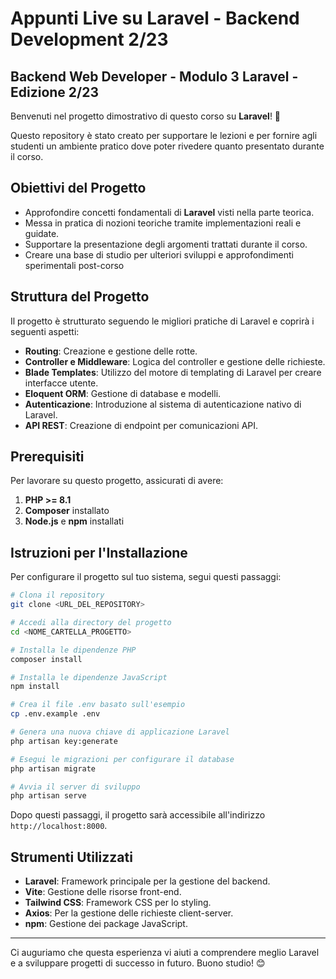 # Appunti Live su Laravel - Backend Development 2/23 
## Backend Web Developer - Modulo 3 Laravel - Edizione 2/23

Benvenuti nel progetto dimostrativo di questo corso su **Laravel**! 🎉

Questo repository è stato creato per supportare le lezioni e per fornire agli studenti un ambiente pratico dove poter
rivedere quanto presentato durante il corso.

## Obiettivi del Progetto

- Approfondire concetti fondamentali di **Laravel** visti nella parte teorica.
- Messa in pratica di nozioni teoriche tramite implementazioni reali e guidate.
- Supportare la presentazione degli argomenti trattati durante il corso.
- Creare una base di studio per ulteriori sviluppi e approfondimenti sperimentali post-corso

## Struttura del Progetto

Il progetto è strutturato seguendo le migliori pratiche di Laravel e coprirà i seguenti aspetti:

- **Routing**: Creazione e gestione delle rotte.
- **Controller e Middleware**: Logica del controller e gestione delle richieste.
- **Blade Templates**: Utilizzo del motore di templating di Laravel per creare interfacce utente.
- **Eloquent ORM**: Gestione di database e modelli.
- **Autenticazione**: Introduzione al sistema di autenticazione nativo di Laravel.
- **API REST**: Creazione di endpoint per comunicazioni API.

## Prerequisiti

Per lavorare su questo progetto, assicurati di avere:

1. **PHP >= 8.1**
2. **Composer** installato
3. **Node.js** e **npm** installati

## Istruzioni per l'Installazione

Per configurare il progetto sul tuo sistema, segui questi passaggi:

```bash
# Clona il repository
git clone <URL_DEL_REPOSITORY>

# Accedi alla directory del progetto
cd <NOME_CARTELLA_PROGETTO>

# Installa le dipendenze PHP
composer install

# Installa le dipendenze JavaScript
npm install

# Crea il file .env basato sull'esempio
cp .env.example .env

# Genera una nuova chiave di applicazione Laravel
php artisan key:generate

# Esegui le migrazioni per configurare il database
php artisan migrate

# Avvia il server di sviluppo
php artisan serve
```

Dopo questi passaggi, il progetto sarà accessibile all'indirizzo `http://localhost:8000`.

## Strumenti Utilizzati

- **Laravel**: Framework principale per la gestione del backend.
- **Vite**: Gestione delle risorse front-end.
- **Tailwind CSS**: Framework CSS per lo styling.
- **Axios**: Per la gestione delle richieste client-server.
- **npm**: Gestione dei package JavaScript.

---

Ci auguriamo che questa esperienza vi aiuti a comprendere meglio Laravel e a sviluppare progetti di successo in futuro.
Buono studio! 😊
